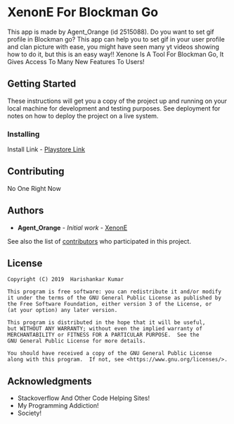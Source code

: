 # XenonE For Blockman Go

This app is made by Agent_Orange (id 2515088).
Do you want to set gif profile in Blockman go? This app can help you to set gif in your user profile and clan picture with ease, you might have seen many yt videos showing how to do it, but this is an easy way!!
Xenone Is A Tool For Blockman Go, It Gives Access To Many New Features To Users!

## Getting Started

These instructions will get you a copy of the project up and running on your local machine for development and testing purposes. See deployment for notes on how to deploy the project on a live system.



### Installing


Install Link - <a href="https://play.google.com/store/apps/details?id=cf.androefi.xenone">Playstore Link</a>


## Contributing

No One Right Now


## Authors

* **Agent_Orange** - *Initial work* - [XenonE](https://github.com/XenonE)

See also the list of [contributors](https://github.com/hari01584/project/XenonE) who participated in this project.


## License

    Copyright (C) 2019  Harishankar Kumar

    This program is free software: you can redistribute it and/or modify
    it under the terms of the GNU General Public License as published by
    the Free Software Foundation, either version 3 of the License, or
    (at your option) any later version.

    This program is distributed in the hope that it will be useful,
    but WITHOUT ANY WARRANTY; without even the implied warranty of
    MERCHANTABILITY or FITNESS FOR A PARTICULAR PURPOSE.  See the
    GNU General Public License for more details.

    You should have received a copy of the GNU General Public License
    along with this program.  If not, see <https://www.gnu.org/licenses/>.

## Acknowledgments

* Stackoverflow And Other Code Helping Sites!
* My Programming Addiction!
* Society!
